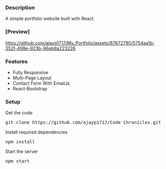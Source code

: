 ### Description

A simple portfolio website built with React. 

### [Preview]

https://github.com/ajayp1717/My_Portfolio/assets/87872790/5754aa1b-352f-498e-923b-96eb6a223226

### Features

- Fully Responsive
- Multi-Page Layout
- Contact Form With EmailJs
- React-Bootstrap


### Setup

Get the code

<pre>git clone https://github.com/ajayp1717/Code_Chronicles.git</pre>
 
Install required dependencies

<pre>npm install</pre>


Start the server

<pre>npm start</pre>





